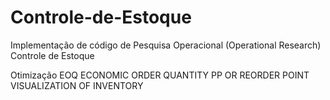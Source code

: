 # Controle-de-Estoque
Implementação de código de Pesquisa Operacional (Operational Research)
Controle de Estoque

Otimização
EOQ ECONOMIC ORDER QUANTITY
PP OR REORDER POINT
VISUALIZATION OF INVENTORY
